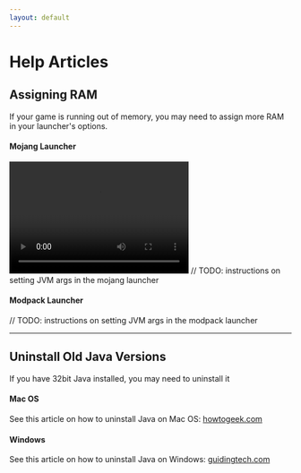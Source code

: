 ```yaml
---
layout: default
---
```

# Help Articles

## Assigning RAM
If your game is running out of memory, you may need to assign more RAM in your launcher's options.
#### Mojang Launcher
<video src="video.mp4" width="320" height="200" controls preload></video>
// TODO: instructions on setting JVM args in the mojang launcher
#### Modpack Launcher
// TODO: instructions on setting JVM args in the modpack launcher

----

## Uninstall Old Java Versions
If you have 32bit Java installed, you may need to uninstall it
#### Mac OS
See this article on how to uninstall Java on Mac OS: [howtogeek.com](https://www.howtogeek.com/230145/how-to-uninstall-java-on-mac-os-x/)
#### Windows
See this article on how to uninstall Java on Windows: [guidingtech.com](http://www.guidingtech.com/20274/completely-remove-uninstall-java-windows-pc/)
